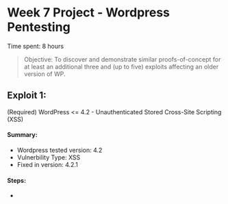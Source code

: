 # Week 7 Project - Wordpress Pentesting

Time spent: 8 hours

> Objective: To discover and demonstrate similar proofs-of-concept for at least an additional three and (up to five) exploits affecting an older version of WP.

## Exploit 1:
(Required) WordPress <= 4.2 - Unauthenticated Stored Cross-Site Scripting (XSS)

#### Summary: 
- Wordpress tested version: 4.2
- Vulnerbility Type: XSS
- Fixed in version: 4.2.1

#### Steps:
- 

